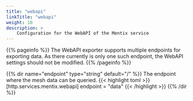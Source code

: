 ```yaml
---
title: "webapi"
linkTitle: "webapi"
weight: 10
description: >
    Configuration for the WebAPI of the Mentix service
---
```


{{% pageinfo %}}
The WebAPI exporter supports multiple endpoints for exporting data. As there currently is only one such endpoint, the WebAPI settings should not be modified.
{{% /pageinfo %}}

{{% dir name="endpoint" type="string" default="/" %}}
The endpoint where the mesh data can be queried.
{{< highlight toml >}}
[http.services.mentix.webapi]
endpoint = "data"
{{< /highlight >}}
{{% /dir %}}
